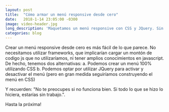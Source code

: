 ```yaml
---
layout: post
title:  "Cómo armar un menú responsive desde cero"
date:   2018-1-14 23:05:00 -0300
image: video-header.jpg
long_description: 'Maquetamos un menú responsive con CSS y JQuery. Sin usar scripts externos.'
categories: blog
---
```


Crear un menú responsive desde cero es más fácil de lo que parece. No necesitamos utilizar frameworks, que implicarían cargar un montón de codigo js que no utilizaríamos, ni tener amplios conocimientos en javascript. De hecho, tenemos dos alternativas:
a. Podemos crear un menú 100% utilizando CSS
b. Podemos optar por utilizar JQuery para activar y desactivar el menú (pero en gran medida seguiríamos construyendo el menú en CSS)

Y recuerden: "No te preocupes si no funciona bien. Si todo lo que se hizo lo hiciera, estarías sin trabajo.".

Hasta la próxima!